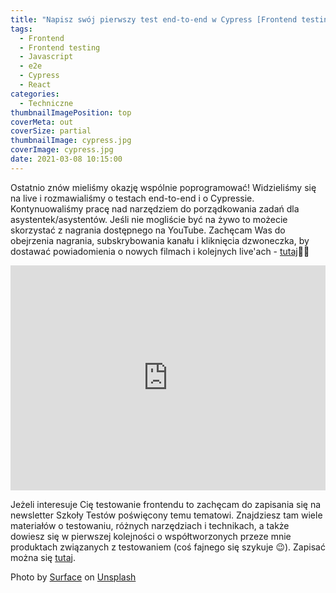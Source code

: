 ```yaml
---
title: "Napisz swój pierwszy test end-to-end w Cypress [Frontend testing #4]"
tags:
  - Frontend
  - Frontend testing
  - Javascript
  - e2e
  - Cypress
  - React
categories:
  - Techniczne
thumbnailImagePosition: top
coverMeta: out
coverSize: partial
thumbnailImage: cypress.jpg
coverImage: cypress.jpg
date: 2021-03-08 10:15:00
---
```


Ostatnio znów mieliśmy okazję wspólnie poprogramować! Widzieliśmy się na live i rozmawialiśmy o testach end-to-end i o Cypressie. Kontynuowaliśmy pracę nad narzędziem do porządkowania zadań dla asystentek/asystentów. <!-- more --->Jeśli nie mogliście być na żywo to możecie skorzystać z nagrania dostępnego na YouTube. Zachęcam Was do obejrzenia nagrania, subskrybowania kanału i kliknięcia dzwoneczka, by dostawać powiadomienia o nowych filmach i kolejnych live'ach - [tutaj](https://www.youtube.com/channel/UCHmN5z-4fkfqYlwF9NCNyxQ)👩‍💻
<br>

<div style="display: flex; justify-content: center">
<iframe id="ytplayer" type="text/html" width="640" height="360"
  src="https://www.youtube.com/embed/Y44020hhaNc?rel=0&widget_referrer=Blog"
  frameborder="0"></iframe>
</div>

Jeżeli interesuje Cię testowanie frontendu to zachęcam do zapisania się na newsletter Szkoły Testów poświęcony temu tematowi. Znajdziesz tam wiele materiałów o testowaniu, różnych narzędziach i technikach, a także dowiesz się w pierwszej kolejności o współtworzonych przeze mnie produktach związanych z testowaniem (coś fajnego się szykuje 😉). Zapisać można się [tutaj](https://szkolatestow.online/#frontend).

<span>Photo by <a href="https://unsplash.com/@surface?utm_source=unsplash&amp;utm_medium=referral&amp;utm_content=creditCopyText">Surface</a> on <a href="https://unsplash.com/s/photos/quality?utm_source=unsplash&amp;utm_medium=referral&amp;utm_content=creditCopyText">Unsplash</a></span>
